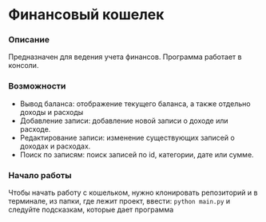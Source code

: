 # Финансовый кошелек

### Описание

Предназначен для ведения учета финансов. Программа работает в консоли.

### Возможности
- Вывод баланса: отображение текущего баланса, а также отдельно доходы и расходы
- Добавление записи: добавление новой записи о доходе или расходе.
- Редактирование записи: изменение существующих записей о доходах и расходах.
- Поиск по записям: поиск записей по id, категории, дате или сумме.

### Начало работы

Чтобы начать работу с кошельком, нужно клонировать репозиторий
и в терминале, из папки, где лежит проект, ввести:
`python main.py` и следуйте подсказкам, которые дает программа





